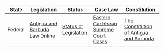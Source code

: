 | State | Legislation | Status | Case Law | Constitution |
|-------|-------------|--------|----------|--------------|
| Federal | [Antigua and Barbuda Law Online](http://laws.gov.ag/) | [Status of Legislation](http://laws.gov.ag/status/index.html) | [Eastern Caribbean Supreme Court Cases](http://www.eccourts.org/judgments/) | [The Constitution of Antigua and Barbuda](http://laws.gov.ag/constitution/index.html) |